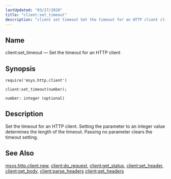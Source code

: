```yaml
---
lastUpdated: "03/27/2020"
title: "client:set_timeout"
description: "client set timeout Set the timeout for an HTTP client client set timeout number Set the timeout for an HTTP client Setting the parameter to an integer value determines the length of the timeout Passing no parameter clears the timeout setting msys http client new client do request client get..."
---
```


<a name="lua.ref.client_set_timeout"></a> 
## Name

client:set_timeout — Set the timeout for an HTTP client

<a name="idp15358400"></a> 
## Synopsis

`require('msys.http.client')`

`client:set_timeout(number);`

`number: integer (optional)`<a name="idp15362128"></a> 
## Description

Set the timeout for an HTTP client. Setting the parameter to an integer value determines the length of the timeout. Passing no parameter clears the timeout setting.

<a name="idp15363648"></a> 
## See Also

[msys.http.client.new](/momentum/4/lua/ref-msys-http-client-new), [client:do_request](/momentum/4/lua/ref-client-do-request), [client:get_status](/momentum/4/lua/ref-client-get-status), [client:set_header](/momentum/4/lua/ref-client-set-header), [client:get_body](/momentum/4/lua/ref-client-get-body), [client:parse_headers](/momentum/4/lua/ref-client-parse-headers) [client:get_headers](/momentum/4/lua/ref-client-get-headers)
